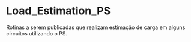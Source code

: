# Load_Estimation_PS
 Rotinas a serem publicadas que realizam estimação de carga em alguns circuitos utilizando o PS.
